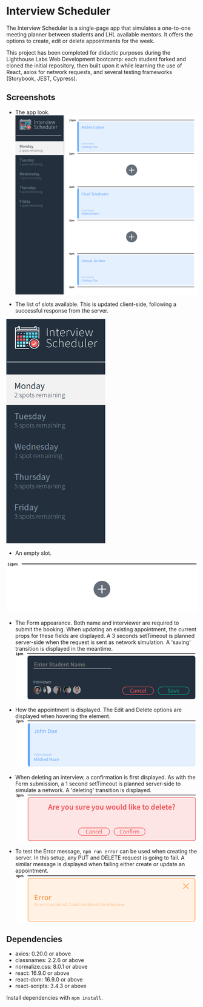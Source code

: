# Interview Scheduler

The Interview Scheduler is a single-page app that simulates a one-to-one meeting planner between students and LHL available mentors.
It offers the options to create, edit or delete appointments for the week.

This project has been completed for didactic purposes during the Lighthouse Labs Web Development bootcamp: each student forked and cloned the initial repository, then built upon it while learning the use of React, axios for network requests, and several testing frameworks (Storybook, JEST, Cypress).

## Screenshots

- The app look.
![app](https://github.com/barbmich/scheduler/blob/master/docs/app.png)

- The list of slots available. This is updated client-side, following a successful response from the server.

![slots-available](https://github.com/barbmich/scheduler/blob/master/docs/slots-available.png)

- An empty slot.

![empty](https://github.com/barbmich/scheduler/blob/master/docs/empty.png)

- The Form appearance. Both name and interviewer are required to submit the booking. When updating an existing appointment, the current props for these fields are displayed. A 3 seconds setTimeout is planned server-side when the request is sent as network simulation. A 'saving' transition is displayed in the meantime.
![form](https://github.com/barbmich/scheduler/blob/master/docs/form.png)

- How the appointment is displayed. The Edit and Delete options are displayed when hovering the element.
![show](https://github.com/barbmich/scheduler/blob/master/docs/show.png)

- When deleting an interview, a confirmation is first displayed. As with the Form submission, a 1 second setTimeout is planned server-side to simulate a network. A 'deleting' transition is displayed.
![delete](https://github.com/barbmich/scheduler/blob/master/docs/delete.png)

- To test the Error message, `npm run error` can be used when creating the server. In this setup, any PUT and DELETE request is going to fail. A similar message is displayed when failing either create or update an appointment.
![error](https://github.com/barbmich/scheduler/blob/master/docs/error.png)

## Dependencies

* axios: 0.20.0 or above
* classnames: 2.2.6 or above
* normalize.css: 8.0.1 or above
* react: 16.9.0 or above
* react-dom: 16.9.0 or above
* react-scripts: 3.4.3 or above

Install dependencies with `npm install`.
